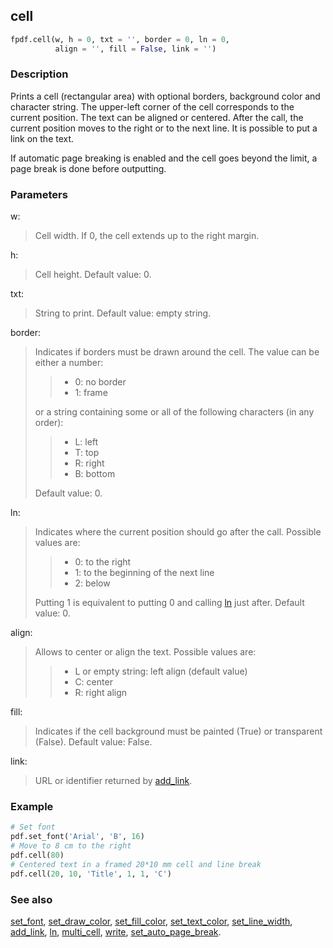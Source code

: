 ## cell ##

```python
fpdf.cell(w, h = 0, txt = '', border = 0, ln = 0, 
          align = '', fill = False, link = '')
```

### Description ###

Prints a cell (rectangular area) with optional borders, background color and character string. The upper-left corner of the cell corresponds to the current position. The text can be aligned or centered. After the call, the current position moves to the right or to the next line. It is possible to put a link on the text.

If automatic page breaking is enabled and the cell goes beyond the limit, a page break is done before outputting.

### Parameters ###

w:
> Cell width. If 0, the cell extends up to the right margin.

h:
> Cell height. Default value: 0.

txt:
> String to print. Default value: empty string.

border:
> Indicates if borders must be drawn around the cell. The value can be either a number:
>>    * 0: no border
>>    * 1: frame
> 
> or a string containing some or all of the following characters (in any order):
>>    * L: left
>>    * T: top
>>    * R: right
>>    * B: bottom
> 
> Default value: 0.

ln:
> Indicates where the current position should go after the call. Possible values are:
>>    * 0: to the right
>>    * 1: to the beginning of the next line
>>    * 2: below
> 
> Putting 1 is equivalent to putting 0 and calling [ln](ln.md) just after. Default value: 0.

align:
> Allows to center or align the text. Possible values are:
>>    * L or empty string: left align (default value)
>>    * C: center
>>    * R: right align

fill:
> Indicates if the cell background must be painted (True) or transparent (False). Default value: False.

link:
> URL or identifier returned by [add_link](add_link.md).

### Example ###

```python
# Set font
pdf.set_font('Arial', 'B', 16)
# Move to 8 cm to the right
pdf.cell(80)
# Centered text in a framed 20*10 mm cell and line break
pdf.cell(20, 10, 'Title', 1, 1, 'C')
```

### See also ###

[set_font](set_font.md), [set_draw_color](set_draw_color.md), [set_fill_color](set_fill_color.md), [set_text_color](set_text_color.md), [set_line_width](set_line_width.md), [add_link](add_link.md), [ln](ln.md), [multi_cell](multi_cell.md), [write](write.md), [set_auto_page_break](set_auto_page_break.md).
